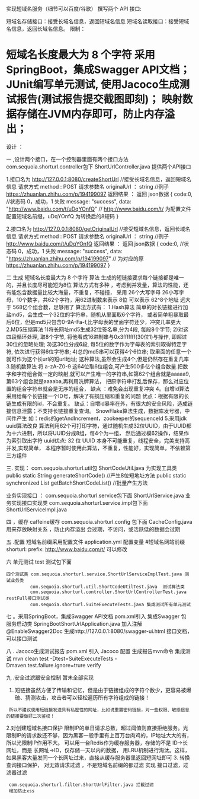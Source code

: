实现短域名服务（细节可以百度/谷歌）
撰写两个 API 接口:

短域名存储接口：接受长域名信息，返回短域名信息
短域名读取接口：接受短域名信息，返回长域名信息。
限制：

短域名长度最大为 8 个字符
采用SpringBoot，集成Swagger API文档；
JUnit编写单元测试, 使用Jacoco生成测试报告(测试报告提交截图即刻)；
映射数据存储在JVM内存即可，防止内存溢出；
========================================================

设计 ：

 一 ,设计两个接口，在一个控制器里面有两个接口方法
 com.sequoia.shorturl.controller包下
 ShortUrlController.java   提供两个API接口

 1.接口名为   http://127.0.0.1:8080/createShortUrl  //接受长域名信息，返回短域名信息
 请求方式   method : POST
 请求参数名 originalUrl ： string  //例子 https://zhuanlan.zhihu.com/p/194199097
 返回结果 ：
 返回 json数据 { code:0,     //状态码  0，成功，1 失败
               message: "success",
               data: "http://www.baidu.com/t/uDqYOnfQ"  // http://www.baidu.com/t/ 为配置文件配置短域名前缀，uDqYOnfQ 为转换后的8短码
              }

2.接口名为   http://127.0.0.1:8080/getOriginalUrl //接受短域名信息，返回长域名信息
 请求方式   method : POST
 请求参数名 originalUrl ： string    //例子  http://www.baidu.com/t/uDqYOnfQ
 返回结果 ：
 返回 json数据 { code:0,     //状态码  0，成功，1 失败
                message: "success",
                data: "https://zhuanlan.zhihu.com/p/194199097"  // 为对应的原 https://zhuanlan.zhihu.com/p/194199097 
              }

二 生成 短域名长度最大为 8 个字符 算法
  生成的短链接要求每个链接都是唯一的，并且长度尽可能短为8位
  算法方式有多种 ，考虑到并发量，算法的性能，还有能包含数据量比较大海量，不重复，不碰撞，
  采用 26个大写字母 26小写字母，10个数字，共62个字符，用62进制数来表示
  8位 可以表示 62^8个地址  远大于 568亿个组合数，足够用了
  算法方式有：
   1.Hash算法
     简单的对长链接进行加盐md5，会生成一个32位的字符串，随机从里面取6个字符，
     或者简单粗暴取最后6位，但是md5只包含0-9A-Fa-f,比字母表的里面字符还少，冲突几率更大
   2.MD5压缩算法
     1)将长网址md5生成32位签名串,分为4段, 每段8个字节;
     2)对这四段循环处理, 取8个字节, 将他看成16进制串与0x3fffffff(30位1)与操作, 即超过30位的忽略处理;
     3)这30位分成6段, 每5位的数字作为字母表的索引取得特定字符, 依次进行获得6位字符串;
     4)总的md5串可以获得4个6位串; 取里面的任意一个就可作为这个长url的短url地址;
     这种算法,虽然会生成4个,但是仍然存在重复几率
   3.随机数算法 
     将 a-zA-Z0-9 这64位取6位组合,可产生500多亿个组合数量.把数字和字符组合做一定的映射,就可以产生唯一的字符串,如第62个组合就是aaaaa9,第63个组合就是aaaaba,再利用洗牌算法，
     把原字符串打乱后保存，那么对应位置的组合字符串就会是无序的组合，
     缺点 ：难免会出现重复冲突
   4。自增id算法
      采用给每个长链接一个ID号，解决了有损压缩和重复的问题
      优点：根据有限的长链生成有限的id，不会重复。
      缺点：自增id暴率在外，有很大的安全风险，造成链接信息泄露；不支持长链接重复查询。
      SnowFlake算法生成，数据库发号器，中间件产生 如：redis的getAndIncrement，zookeeper的sequenceId
   5.采用jdk uuid算法改良
     算法利用62个可打印字符，通过随机生成32位UUID，由于UUID都为十六进制，所以将UUID分成8组，每4个为一组，
     然后通过模62操作，结果作为索引取出字符
     uuid优点:
     32 位 UUID 本身不可能重复，线程安全，完美支持高并发,实现简单，
     本程序暂时使用此算法，不重复，性能好，实现简单，不依赖第三方组件

三. 实现：
   com.sequoia.shorturl.util包
   ShortCodeUtil.java 为实现工具类
   public static String generateShortCode() //产生8位短地址方法
   public static synchronized List<String> getBatchShortCodeList() //批量产生方法

   业务实现接口 ：
   com.sequoia.shorturl.service包下面
   ShortUrlService.java
   业务实现接口实现类
   com.sequoia.shorturl.service.impl包下面
   ShortUrlServiceImpl.java 

四 ，缓存  caffeine缓存  com.sequoia.shorturl.config 包下面
   CacheConfig.java  
   用来存放映射关系  ，防止内存溢出 
   会过期，不访问，或活跃低的数据会过期
   
五 .配置 短域名前缀采用配置文件 application.yml
   配置变量
    #短域名网站前缀
    shorturl:
        prefix: http://www.baidu.com/t/
    可以修改
    
 六  单元测试 test 测试包下面

    四个测试类 com.sequoia.shorturl.service.ShortUrlServiceImplTest.java 测试业务类
             com.sequoia.shorturl.util.ShortCodeUtilTest.java  测试算法类
             com.sequoia.shorturl.controller.ShortUrlControllerTest.java  restFull接口测试类
             com.sequoia.shorturl.SuiteExecuteTests.java 集成测试所有单元测试
      
    
 七 。采用SpringBoot，集成Swagger API文档
    pom.xml引入  集成Swagger 包
    服务启动类 SpringBootShortUrlApplication.java 加入注解 @EnableSwagger2Doc
    生成http://127.0.0.1:8080/swagger-ui.html 接口文档，可以接口测试
   
 八 . Jacoco生成测试报告
     pom.xml 引入 Jacoco 配置
     生成报告mvn命令 集成测试
     mvn clean test -Dtest=SuiteExecuteTests  -Dmaven.test.failure.ignore=trure verify

 九 .安全过滤跟安全控制  暂未全部实现
   1. 短链接虽然方便了传输和记忆，但是由于链接组成的字符个数少，更容易被爆破、猜测攻击，攻击者可以轻松遍历所有字符组成的链接！

     所以不建议使用短链接发送具有私密性的网址，比如说重置密码链接，对一些权限、敏感信息的链接要做好二次鉴权！
   2.对创建短域名接口保护 限制IP的单日请求总数，超过阈值则直接拒绝服务。光限制IP的请求数还不够，因为黑客一般手里有上百万台肉鸡的，IP地址大大的有，
      所以光限制IP作用不大。 可以用一台Redis作为缓存服务器，存储的不是 ID->长网址，而是 长网址->ID，仅存储一天以内的数据，
      用LRU机制进行淘汰。这样，如果黑客大量发同一个长网址过来，直接从缓存服务器里返回短网址即可
   3. 转换查询接口保护， 对无效请求过滤 ，不是短域名前缀的都过滤
      实现 接口过滤，过滤器过滤
      
     com.sequoia.shorturl.filter.ShortUrlFilter.java 拦截过滤
     增加防止xss